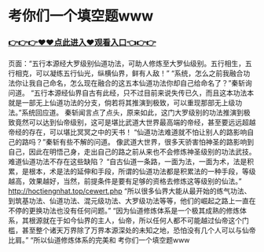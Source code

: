 # 考你们一个填空题www

### <a href="https://github.com/lihzd/gtgff/issues/1">👉👉👉♥♥点此进入♥观看入口👈👉👉</a>
页面：“五行本源经大罗级别仙道功法，可助人修炼至大罗仙级别。五行相生，五行相克，可以凝练五行仙光，纵横仙界，鲜有人敌！”
    “系统，怎么之前我融合功法你让我自己命名，怎么现在融合的这五本仙道功法你却自己给命名了？”秦斩询问道。
    “五行本源经仙界自古有此经，只不过目前来说失传已久，而且这本功法本就是一部无上仙道功法的分支，倘若将其推演到极致，可以重现那部无上级功法。”系统回应道。
    秦斩闻言点了点头，原来如此，这门大罗级别的功法推演到极致竟然可以达到仙帝级别，这可是堪比武道大世界最高端的帝经，甚至要远远超越帝经的存在，可以堪比冥冥之中的天书！
    “仙道功法难道就不怕让别人的路影响自己的路吗？”秦斩有些不解的问道。
    像武道大世界，很多天骄害怕神圣的路影响到自己，因此在明悟己身，走出自己的路之前从来也不会修炼神圣级别的功法武技。
    难道仙道功法不存在这些缺陷？
    “自古仙道一条路，一面为法，一面为术，法是积累，是根本，术是法的延伸和手段，所谓的仙道功法都是积累法的一种手段，等级越高，效果越好，当然，前提条件是要有足够的资格去修炼这等级别的仙法。”
    http://hoctiengnhat.top/cewert.php
    “所以很多仙界大能从最开始的练气功法、到筑基功法、仙道功法、混元级功法、大罗级功法等等，他们的崛起之路上一直在不停的更换功法也没有任何问题。”
    “因为仙道修炼体系是一个极其成熟的修炼体系，其根源就在于如今仙界的主人，仙帝，所以任何人都不可能越过仙帝这个门槛，甚至整个诸天万界除了万界本源深处的未知之地，恐怕没有几个人可以与仙帝比肩。”
    “所以仙道修炼体系的完美和
考你们一个填空题www
